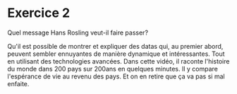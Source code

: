 # Exercice 2

Quel message Hans Rosling veut-il faire passer?

Qu'il est possible de montrer et expliquer des datas qui, au premier abord, peuvent sembler ennuyantes de manière dynamique et intéressantes. Tout en utilisant des technologies avancées.
Dans cette vidéo, il raconte l'histoire du monde dans 200 pays sur 200ans en quelques minutes. Il y compare l'espérance de vie au revenu des pays. Et on en retire que ça va pas si mal enfaite.

